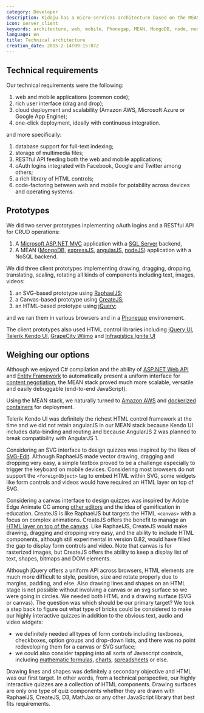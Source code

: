 ```yaml
---
category: Developer
description: Kidoju has a micro-services architecture based on the MEAN stack.
icon: server_client
keywords: architecture, web, mobile, Phonegap, MEAN, MongoDB, node, nodeJS, express, expressJS, angular, angularJS, jQuery, Telerik, Kendo, Kendo UI, docker, Amazon, REST, API
language: en
title: Technical architecture
creation_date: 2015-2-14T09:15:07Z
---
```

## Technical requirements

Our technical requirements were the following:

1. web and mobile applications (common code);
2. rich user interface (drag and drop);
3. cloud deployment and scalability (Amazon AWS, Microsoft Azure or Google App Engine);
4. one-click deployment, ideally with continuous integration.

and more specifically:

1. database support for full-text indexing;
2. storage of multimedia files;
3. RESTful API feeding both the web and mobile applications;
4. oAuth logins integrated with Facebook, Google and Twitter among others;
5. a rich library of HTML controls;
6. code-factoring between web and mobile for potability across devices and operating systems.

## Prototypes

We did two server prototypes inplementing oAuth logins and a RESTful API for CRUD operations:

1. A [Microsoft ASP.NET MVC](http://www.asp.net/mvc) application with a [SQL Server](https://www.microsoft.com/en-us/server-cloud/products/sql-server/) backend,
2. A MEAN ([MongoDB](https://www.mongodb.org/), [expressJS](http://expressjs.com/), [angularJS](https://angularjs.org/), [nodeJS](https://nodejs.org/)) application with a NoSQL backend.  

We did three client prototypes implementing drawing, dragging, dropping, translating, scaling, rotating all kinds of components including text, images, videos:

1. an SVG-based prototype using [RaphaelJS](http://raphaeljs.com/);
2. a Canvas-based prototype using [CreateJS](http://www.createjs.com/);
3. an HTML-based prototype using [jQuery](https://jquery.com/);

and we ran them in various browsers and in a [Phonegap](http://phonegap.com/) environement.

The client prototypes also used HTML control libraries including [jQuery UI](https://jqueryui.com/), [Telerik Kendo UI](http://www.telerik.com/kendo-ui),
[GrapeCity Wijmo](http://wijmo.com/) and [Infragistics Ignite UI](http://www.igniteui.com/) 

## Weighing our options

Although we enjoyed C# compilation and the ability of [ASP.NET Web API](http://www.asp.net/web-api) and [Entity Framework](http://www.asp.net/entity-framework)
to automatically present a uniform interface for [content negotiation](https://msdn.microsoft.com/en-gb/magazine/dn574797.aspx),
the MEAN stack proved much more scalable, versatile and easily debuggable (end-to-end JavaScript).

Using the MEAN stack, we naturally turned to [Amazon AWS](https://aws.amazon.com/) and [dockerized containers](https://www.docker.com/) for deployment.

Telerik Kendo UI was definitely the richest HTML control framework at the time and we did not retain angularJS in our MEAN stack
because Kendo UI includes data-binding and routing and because AngularJS 2 was planned to break compatibility with AngularJS 1.

Considering an SVG interface to design quizzes was inspired by the likes of [SVG-Edit](http://svg-edit.googlecode.com/svn/trunk/editor/svg-editor.html).
Although RaphaelJS made vector drawing, dragging and dropping very easy, a simple textbox proved to be a challenge especially to trigger the keyboard on mobile devices.
Considering most browsers do not support the ```<foreignObject>``` tag to embed HTML within SVG, some widgets like form controls and videos would have required an HTML layer on top of SVG.

Considering a canvas interface to design quizzes was inspired by Adobe Edge Animate CC among [other editors](https://www.picozu.com/editor/) and the idea of gamification in education. 
CreateJS is like RaphaelJS but targets the HTML ```<canvas>``` with a focus on complex animations.
CreateJS offers the benefit to manage an [HTML layer on top of the canvas](http://www.createjs.com/docs/easeljs/classes/DOMElement.html).
Like RaphaelJS, CreateJS would make drawing, dragging and dropping very easy, and the ability to include HTML components, although still experimental in version 0.82, would have filled the gap
to display form controls and video. Note that canvas is for rasterized images, but CreateJS offers the ability to keep a display list of text, shapes, bitmaps and DOM elements.

Although jQuery offers a uniform API across browsers, HTML elements are much more difficult to style, position, size and rotate properly due to margins, padding, and else.
Also drawing lines and shapes on an HTML stage is not possible without involving a canvas or an svg surface so we were going in circles.
We needed both HTML and a drawing surface (SVG or canvas). The question was which should be our primary target?
We took a step back to figure out what type of bricks could be considered to make our highly interactive quizzes in addition to the obvious text, audio and video widgets:

- we definitely needed all types of form controls including textboxes, checkboxes, option groups and drop-down lists, and there was no point redeveloping them for a canvas or SVG surface;
- we could also consider tapping into all sorts of Javascript controls, including [mathematic formulas](https://www.mathjax.org/), [charts](http://demos.telerik.com/kendo-ui/bar-charts/index),
[spreadsheets](http://demos.telerik.com/kendo-ui/spreadsheet/index) or else.

Drawing lines and shapes was definitely a secondary objective and HTML was our first target.
In other words, from a technical perspective, our highly interactive quizzes are a collection of HTML components.
Drawing surfaces are only one type of quiz components whether they are drawn with RaphaelJS, CreateJS, D3, MathJax or any other JavaScript library that best fits requirements.